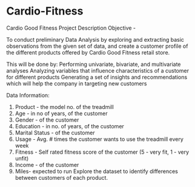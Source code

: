 # Cardio-Fitness

Cardio Good Fitness Project Description Objective - 

To conduct preliminary Data Analysis by exploring and extracting basic observations from the given set of data, and create a customer profile of the different products offered by Cardio Good Fitness retail store.

This will be done by:
Performing univariate, bivariate, and multivariate analyses
Analyzing variables that influence characteristics of a customer for different products
Generating a set of insights and recommendations which will help the company in targeting new customers
 

Data Information:
1. Product - the model no. of the treadmill
2. Age - in no of years, of the customer 
3. Gender - of the customer 
4. Education - in no. of years, of the customer 
5. Marital Status - of the customer 
6. Usage - Avg. # times the customer wants to use the treadmill every week
7. Fitness - Self rated fitness score of the customer (5 - very fit, 1 - very unfit) 
8. Income - of the customer
9. Miles- expected to run Explore the dataset to identify differences between customers of each product.
